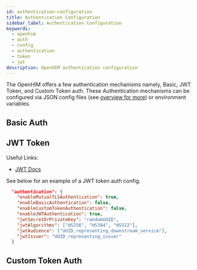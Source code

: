 ```yaml
---
id: authentication-configuration
title: Authentication Configuration
sidebar_label: Authentication Configuration
keywords:
  - openhim
  - auth
  - config
  - authentication
  - token
  - jwt
description: OpenHIM authentication configuration
---
```


The OpenHIM offers a few authentication mechanisms namely, Basic, JWT Token, and Custom Token auth.
These Authentication mechanisms can be configured via JSON config files (see [overview for more](./overview)) or environment variables.

## Basic Auth

## JWT Token

Useful Links:

- [JWT Docs](https://jwt.io/)

See below for an example of a JWT token auth config.

```json
  "authentication": {
    "enableMutualTLSAuthentication": true,
    "enableBasicAuthentication": false,
    "enableCustomTokenAuthentication": false,
    "enableJWTAuthentication": true,
    "jwtSecretOrPrivateKey": "randomUUID",
    "jwtAlgorithms": ["HS256", "HS384", "HS512"],
    "jwtAudience": ["UUID_representing_downstream_service"],
    "jwtIssuer": "UUID_representing_issuer"
  }
```

## Custom Token Auth
